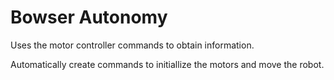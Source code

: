 # Bowser Autonomy
Uses the motor controller commands to obtain information.

Automatically create commands to initiallize the motors and move the robot.

